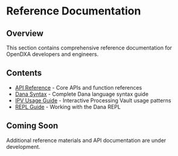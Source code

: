 # Reference Documentation

## Overview

This section contains comprehensive reference documentation for OpenDXA developers and engineers.

## Contents

- [API Reference](api/README.md) - Core APIs and function references
- [Dana Syntax](dana-syntax.md) - Complete Dana language syntax guide
- [IPV Usage Guide](ipv-usage-guide.md) - Interactive Processing Vault usage patterns
- [REPL Guide](repl-guide.md) - Working with the Dana REPL

## Coming Soon

Additional reference materials and API documentation are under development.